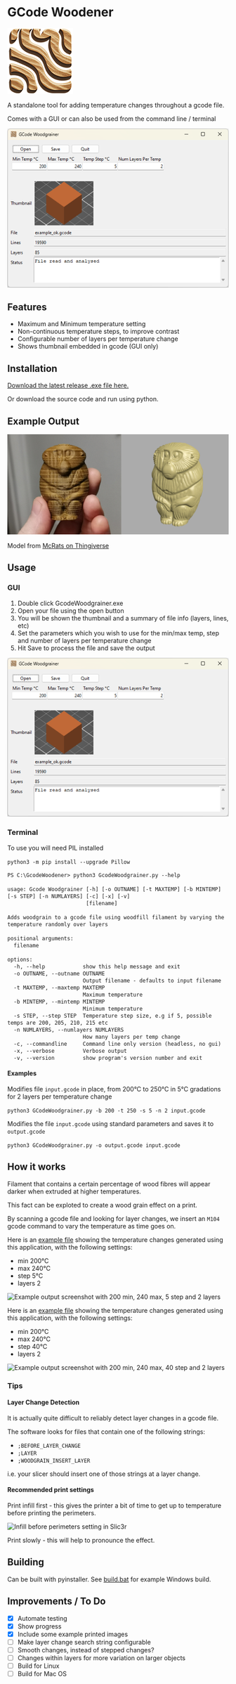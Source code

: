 # GCode Woodener

![GCode Woodener Logo](logo-icon-150x150.png)

A standalone tool for adding temperature changes throughout a gcode file.

Comes with a GUI or can also be used from the command line / terminal

![Screenshot of the gcode woodener](images/screenshot.png)

## Features

 * Maximum and Minimum temperature setting
 * Non-continuous temperature steps, to improve contrast
 * Configurable number of layers per temperature change
 * Shows thumbnail embedded in gcode (GUI only)

## Installation

[Download the latest release .exe file here.](https://github.com/manticorp/GcodeWoodener/releases)

Or download the source code and run using python.

## Example Output

![Kubo monkey printed in wood filament](images/output_vs_model.jpg)

Model from [McRats on Thingiverse](https://www.thingiverse.com/thing:2637495)

## Usage

### GUI

1. Double click GcodeWoodgrainer.exe
2. Open your file using the open button
3. You will be shown the thumbnail and a summary of file info (layers, lines, etc)
4. Set the parameters which you wish to use for the min/max temp, step and number of layers per temperature change
5. Hit Save to process the file and save the output

![Screenshot of the gcode woodener](images/screenshot.png)

### Terminal

To use you will need PIL installed

```python3 -m pip install --upgrade Pillow```

```
PS C:\GcodeWoodener> python3 GcodeWoodgrainer.py --help

usage: Gcode Woodgrainer [-h] [-o OUTNAME] [-t MAXTEMP] [-b MINTEMP] [-s STEP] [-n NUMLAYERS] [-c] [-x] [-v]
                         [filename]

Adds woodgrain to a gcode file using woodfill filament by varying the temperature randomly over layers

positional arguments:
  filename

options:
  -h, --help            show this help message and exit
  -o OUTNAME, --outname OUTNAME
                        Output filename - defaults to input filename
  -t MAXTEMP, --maxtemp MAXTEMP
                        Maximum temperature
  -b MINTEMP, --mintemp MINTEMP
                        Minimum temperature
  -s STEP, --step STEP  Temperature step size, e.g if 5, possible temps are 200, 205, 210, 215 etc
  -n NUMLAYERS, --numlayers NUMLAYERS
                        How many layers per temp change
  -c, --commandline     Command line only version (headless, no gui)
  -x, --verbose         Verbose output
  -v, --version         show program's version number and exit

```

#### Examples

Modifies file ```input.gcode``` in place, from 200&deg;C to 250&deg;C in 5&deg;C gradations for 2 layers per temperature change

```python3 GCodeWoodgrainer.py -b 200 -t 250 -s 5 -n 2 input.gcode```

Modifies the file ```input.gcode``` using standard parameters and saves it to ```output.gcode```

```python3 GCodeWoodgrainer.py -o output.gcode input.gcode```

## How it works

Filament that contains a certain percentage of wood fibres will appear darker when extruded at higher temperatures.

This fact can be exploted to create a wood grain effect on a print.

By scanning a gcode file and looking for layer changes, we insert an ```M104``` gcode command to vary the temperature as time goes on.

Here is an [example file](example_output.gcode) showing the temperature changes generated using this application, with the following settings:

 * min 200&deg;C
 * max 240&deg;C
 * step 5&deg;C
 * layers 2

![Example output screenshot with 200 min, 240 max, 5 step and 2 layers](images/example_preview_slic3r.png)

Here is an [example file](example_output.gcode) showing the temperature changes generated using this application, with the following settings:

 * min 200&deg;C
 * max 240&deg;C
 * step 40&deg;C
 * layers 2

![Example output screenshot with 200 min, 240 max, 40 step and 2 layers](images/example_preview_slic3r_2_temperatures.png)

### Tips

#### Layer Change Detection

It is actually quite difficult to reliably detect layer changes in a gcode file.

The software looks for files that contain one of the following strings:

 * ```;BEFORE_LAYER_CHANGE```
 * ```;LAYER```
 * ```;WOODGRAIN_INSERT_LAYER```
 
i.e. your slicer should insert one of those strings at a layer change.

#### Recommended print settings

Print infill first - this gives the printer a bit of time to get up to temperature before printing the perimeters.

![Infill before perimeters setting in Slic3r](images/infill_before_perimeters_setting.png)

Print slowly - this will help to pronounce the effect.

## Building

Can be built with pyinstaller. See [build.bat](build.bat) for example Windows build.

## Improvements / To Do

- [x] Automate testing
- [x] Show progress
- [x] Include some example printed images
- [ ] Make layer change search string configurable
- [ ] Smooth changes, instead of stepped changes?
- [ ] Changes within layers for more variation on larger objects
- [ ] Build for Linux
- [ ] Build for Mac OS